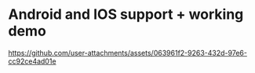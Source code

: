 # Android and IOS support + working demo

https://github.com/user-attachments/assets/063961f2-9263-432d-97e6-cc92ce4ad01e

